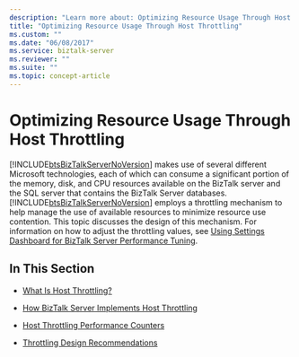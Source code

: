 ```yaml
---
description: "Learn more about: Optimizing Resource Usage Through Host Throttling"
title: "Optimizing Resource Usage Through Host Throttling"
ms.custom: ""
ms.date: "06/08/2017"
ms.service: biztalk-server
ms.reviewer: ""
ms.suite: ""
ms.topic: concept-article
---
```

# Optimizing Resource Usage Through Host Throttling
[!INCLUDE[btsBizTalkServerNoVersion](../includes/btsbiztalkservernoversion-md.md)] makes use of several different Microsoft technologies, each of which can consume a significant portion of the memory, disk, and CPU resources available on the BizTalk server and the SQL server that contains the BizTalk Server databases. [!INCLUDE[btsBizTalkServerNoVersion](../includes/btsbiztalkservernoversion-md.md)] employs a throttling mechanism to help manage the use of available resources to minimize resource use contention. This topic discusses the design of this mechanism. For information on how to adjust the throttling values, see [Using Settings Dashboard for BizTalk Server Performance Tuning](../core/using-settings-dashboard-for-biztalk-server-performance-tuning.md).  
  
## In This Section  
  
-   [What Is Host Throttling?](../core/what-is-host-throttling.md)  
  
-   [How BizTalk Server Implements Host Throttling](../core/how-biztalk-server-implements-host-throttling.md)  
  
-   [Host Throttling Performance Counters](../core/host-throttling-performance-counters.md)  
  
-   [Throttling Design Recommendations](../core/throttling-design-recommendations.md)
